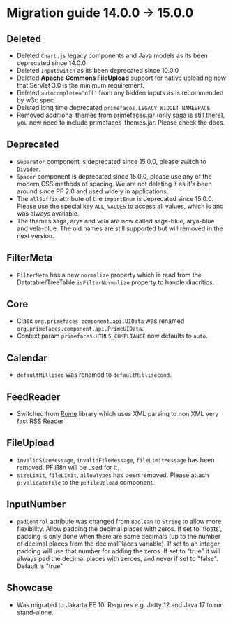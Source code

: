 # Migration guide 14.0.0 -> 15.0.0


## Deleted

  * Deleted `Chart.js` legacy components and Java models as its been deprecated since 14.0.0
  * Deleted `InputSwitch` as its been deprecated since 10.0.0
  * Deleted **Apache Commons FileUpload** support for native uploading now that Servlet 3.0 is the minimum requirement.
  * Deleted `autocomplete="off"` from any hidden inputs as is recommended by w3c spec
  * Deleted long time deprecated `primefaces.LEGACY_WIDGET_NAMESPACE`
  * Removed additional themes from primefaces.jar (only saga is still there), you now need to include primefaces-themes.jar. Please check the docs. 

## Deprecated

  * `Separator` component is deprecated since 15.0.0, please switch to `Divider`.
  * `Spacer` component is deprecated since 15.0.0, please use any of the modern CSS methods of spacing. We are not deleting it as it's been around since PF 2.0 and used widely in applications.
  * The `allSuffix` attribute of the `importEnum` is deprecated since 15.0.0. Please use the special key `ALL_VALUES` to
    access all values, which is and was always available.
  * The themes saga, arya and vela are now called saga-blue, arya-blue and vela-blue. The old names are still supported but will removed in the next version.

## FilterMeta

  * `FilterMeta` has a new `normalize` property which is read from the Datatable/TreeTable `isFilterNormalize` property to handle diacritics.

## Core

  * Class `org.primefaces.component.api.UIData` was renamed `org.primefaces.component.api.PrimeUIData`.
  * Context param `primefaces.HTML5_COMPLIANCE` now defaults to `auto`.

## Calendar

  * `defaultMillisec` was renamed to `defaultMillisecond`.

## FeedReader

  * Switched from [Rome](https://rometools.github.io/rome/) library which uses XML parsing to non XML very fast [RSS Reader](https://github.com/w3stling/rssreader)

## FileUpload
  * `invalidSizeMessage`, `invalidFileMessage`, `fileLimitMessage` has been removed. PF i18n will be used for it.
  * `sizeLimit`, `fileLimit`, `allowTypes` has been removed. Please attach `p:validateFile` to the `p:fileUpload` component.

## InputNumber

  * `padControl` attribute was changed from `Boolean` to `String` to allow more flexibility. Allow padding the decimal places with zeros. If set to 'floats', padding is only done when there are some decimals (up to the number of decimal places from the decimalPlaces variable). If set to an integer, padding will use that number for adding the zeros. If set to "true" it will always pad the decimal places with zeroes, and never if set to "false". Default is "true"

## Showcase
  * Was migrated to Jakarta EE 10. Requires e.g. Jetty 12 and Java 17 to run stand-alone.

